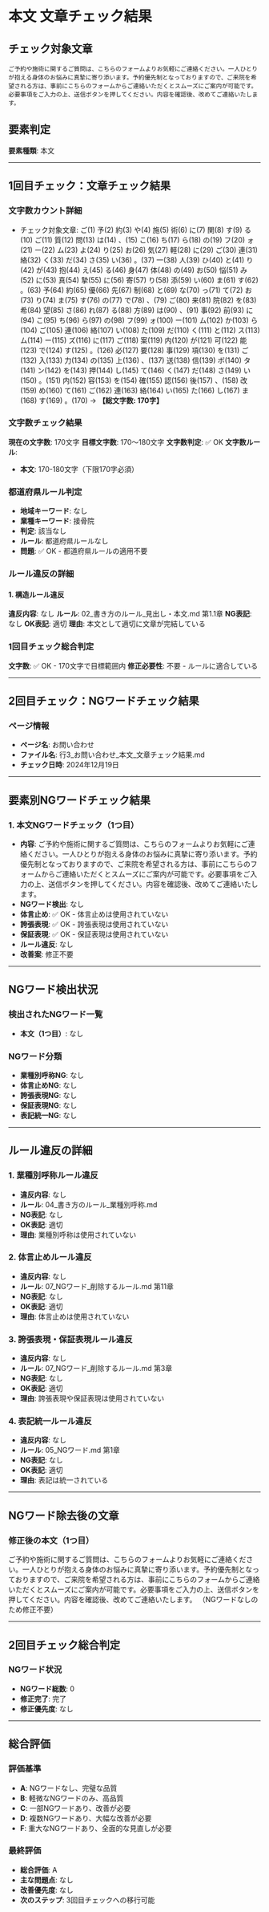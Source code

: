 # 本文 文章チェック結果

## チェック対象文章
```
ご予約や施術に関するご質問は、こちらのフォームよりお気軽にご連絡ください。一人ひとりが抱える身体のお悩みに真摯に寄り添います。予約優先制となっておりますので、ご来院を希望される方は、事前にこちらのフォームからご連絡いただくとスムーズにご案内が可能です。必要事項をご入力の上、送信ボタンを押してください。内容を確認後、改めてご連絡いたします。
```

## 要素判定
**要素種類**: 本文

---

## 1回目チェック：文章チェック結果

### 文字数カウント詳細
- チェック対象文章: ご(1) 予(2) 約(3) や(4) 施(5) 術(6) に(7) 関(8) す(9) る(10) ご(11) 質(12) 問(13) は(14) 、(15) こ(16) ち(17) ら(18) の(19) フ(20) ォ(21) ー(22) ム(23) よ(24) り(25) お(26) 気(27) 軽(28) に(29) ご(30) 連(31) 絡(32) く(33) だ(34) さ(35) い(36) 。(37) 一(38) 人(39) ひ(40) と(41) り(42) が(43) 抱(44) え(45) る(46) 身(47) 体(48) の(49) お(50) 悩(51) み(52) に(53) 真(54) 摯(55) に(56) 寄(57) り(58) 添(59) い(60) ま(61) す(62) 。(63) 予(64) 約(65) 優(66) 先(67) 制(68) と(69) な(70) っ(71) て(72) お(73) り(74) ま(75) す(76) の(77) で(78) 、(79) ご(80) 来(81) 院(82) を(83) 希(84) 望(85) さ(86) れ(87) る(88) 方(89) は(90) 、(91) 事(92) 前(93) に(94) こ(95) ち(96) ら(97) の(98) フ(99) ォ(100) ー(101) ム(102) か(103) ら(104) ご(105) 連(106) 絡(107) い(108) た(109) だ(110) く(111) と(112) ス(113) ム(114) ー(115) ズ(116) に(117) ご(118) 案(119) 内(120) が(121) 可(122) 能(123) で(124) す(125) 。(126) 必(127) 要(128) 事(129) 項(130) を(131) ご(132) 入(133) 力(134) の(135) 上(136) 、(137) 送(138) 信(139) ボ(140) タ(141) ン(142) を(143) 押(144) し(145) て(146) く(147) だ(148) さ(149) い(150) 。(151) 内(152) 容(153) を(154) 確(155) 認(156) 後(157) 、(158) 改(159) め(160) て(161) ご(162) 連(163) 絡(164) い(165) た(166) し(167) ま(168) す(169) 。(170) → **【総文字数: 170字】**

### 文字数チェック結果
**現在の文字数**: 170文字
**目標文字数**: 170～180文字
**文字数判定**: ✅ OK
**文字数ルール**:
- **本文**: 170-180文字（下限170字必須）

### 都道府県ルール判定
- **地域キーワード**: なし
- **業種キーワード**: 接骨院
- **判定**: 該当なし
- **ルール**: 都道府県ルールなし
- **問題**: ✅ OK - 都道府県ルールの適用不要

### ルール違反の詳細

#### 1. 構造ルール違反
**違反内容**: なし
**ルール**: 02_書き方のルール_見出し・本文.md 第1.1章
**NG表記**: なし
**OK表記**: 適切
**理由**: 本文として適切に文章が完結している

### 1回目チェック総合判定
**文字数**: ✅ OK - 170文字で目標範囲内
**修正必要性**: 不要 - ルールに適合している

---

## 2回目チェック：NGワードチェック結果

### ページ情報
- **ページ名**: お問い合わせ
- **ファイル名**: 行3_お問い合わせ_本文_文章チェック結果.md
- **チェック日時**: 2024年12月19日

---

## 要素別NGワードチェック結果

### 1. 本文NGワードチェック（1つ目）
- **内容**: ご予約や施術に関するご質問は、こちらのフォームよりお気軽にご連絡ください。一人ひとりが抱える身体のお悩みに真摯に寄り添います。予約優先制となっておりますので、ご来院を希望される方は、事前にこちらのフォームからご連絡いただくとスムーズにご案内が可能です。必要事項をご入力の上、送信ボタンを押してください。内容を確認後、改めてご連絡いたします。
- **NGワード検出**: なし
- **体言止め**: ✅ OK - 体言止めは使用されていない
- **誇張表現**: ✅ OK - 誇張表現は使用されていない
- **保証表現**: ✅ OK - 保証表現は使用されていない
- **ルール違反**: なし
- **改善案**: 修正不要

---

## NGワード検出状況

### 検出されたNGワード一覧
- **本文（1つ目）**: なし

### NGワード分類
- **業種別呼称NG**: なし
- **体言止めNG**: なし
- **誇張表現NG**: なし
- **保証表現NG**: なし
- **表記統一NG**: なし

---

## ルール違反の詳細

### 1. 業種別呼称ルール違反
- **違反内容**: なし
- **ルール**: 04_書き方のルール_業種別呼称.md
- **NG表記**: なし
- **OK表記**: 適切
- **理由**: 業種別呼称は使用されていない

### 2. 体言止めルール違反
- **違反内容**: なし
- **ルール**: 07_NGワード_削除するルール.md 第11章
- **NG表記**: なし
- **OK表記**: 適切
- **理由**: 体言止めは使用されていない

### 3. 誇張表現・保証表現ルール違反
- **違反内容**: なし
- **ルール**: 07_NGワード_削除するルール.md 第3章
- **NG表記**: なし
- **OK表記**: 適切
- **理由**: 誇張表現や保証表現は使用されていない

### 4. 表記統一ルール違反
- **違反内容**: なし
- **ルール**: 05_NGワード.md 第1章
- **NG表記**: なし
- **OK表記**: 適切
- **理由**: 表記は統一されている

---

## NGワード除去後の文章

### 修正後の本文（1つ目）
ご予約や施術に関するご質問は、こちらのフォームよりお気軽にご連絡ください。一人ひとりが抱える身体のお悩みに真摯に寄り添います。予約優先制となっておりますので、ご来院を希望される方は、事前にこちらのフォームからご連絡いただくとスムーズにご案内が可能です。必要事項をご入力の上、送信ボタンを押してください。内容を確認後、改めてご連絡いたします。
（NGワードなしのため修正不要）

---

## 2回目チェック総合判定

### NGワード状況
- **NGワード総数**: 0
- **修正完了**: 完了
- **修正優先度**: なし

---

## 総合評価

### 評価基準
- **A**: NGワードなし、完璧な品質
- **B**: 軽微なNGワードのみ、高品質
- **C**: 一部NGワードあり、改善が必要
- **D**: 複数NGワードあり、大幅な改善が必要
- **F**: 重大なNGワードあり、全面的な見直しが必要

### 最終評価
- **総合評価**: A
- **主な問題点**: なし
- **改善優先度**: なし
- **次のステップ**: 3回目チェックへの移行可能
